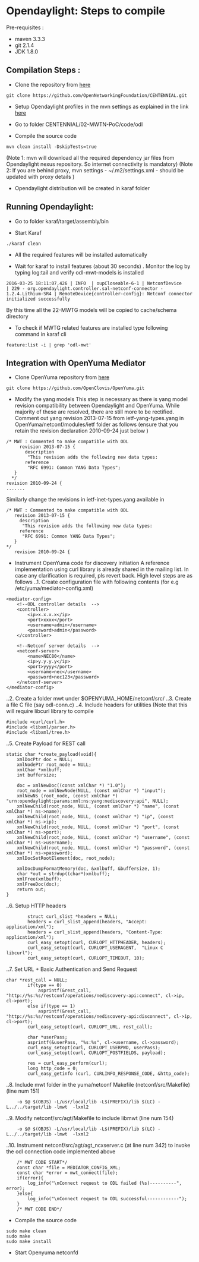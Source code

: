 Opendaylight: Steps to compile 
==============================

Pre-requisites : 
* maven 3.3.3
* git 2.1.4
* JDK 1.8.0

Compilation Steps :
-------------------

* Clone the repository from [here](https://github.com/OpenNetworkingFoundation/CENTENNIAL.git)
~~~~~~~
git clone https://github.com/OpenNetworkingFoundation/CENTENNIAL.git
~~~~~~~

* Setup Opendaylight profiles in the mvn settings as explained in the link [here](https://wiki.opendaylight.org/view/GettingStarted:Development_Environment_Setup)

* Go to folder CENTENNIAL/02-MWTN-PoC/code/odl

* Compile the source code 
~~~~~
mvn clean install -DskipTests=true
~~~~~

(Note 1: mvn will download all the required dependency jar files from Opendaylight nexus repository. So internet connectivity is mandatory)
(Note 2: If you are behind proxy, mvn settings - ~/.m2/settings.xml - should be updated with proxy details ) 

* Opendaylight distribution will be created in karaf folder 


Running Opendaylight: 
---------------------

* Go to folder karaf/target/assembly/bin

* Start Karaf 
~~~~~~
./karaf clean 
~~~~~~
* All the required features will be installed automatically 

* Wait for karaf to install features (about 30 seconds) . Monitor the log by typing log:tail and verify odl-mwt-models is installed 
~~~~
2016-03-25 18:11:07,426 | INFO  | oupCloseable-6-1 | NetconfDevice                    | 229 - org.opendaylight.controller.sal-netconf-connector - 1.2.4.Lithium-SR4 | RemoteDevice{controller-config}: Netconf connector initialized successfully
~~~~

By this time all the 22-MWTG models will be copied to cache/schema directory 

* To check if MWTG related features are installed type following command in karaf cli
~~~~~~
feature:list -i | grep 'odl-mwt'
~~~~~~

Integration with OpenYuma Mediator
----------------------------------
* Clone OpenYuma repository from [here](https://github.com/OpenClovis/OpenYuma.git)
~~~~~~
git clone https://github.com/OpenClovis/OpenYuma.git
~~~~~~
* Modify the yang models 
This step is necessary as there is yang model revision compatibility between Opendaylight and OpenYuma. While majority of these are resolved, there are still more to be rectified. Comment out yang revision 2013-07-15 from ietf-yang-types.yang in OpenYuma/netconf/modules/ietf folder as follows (ensure that you retain the revision declaration 2010-09-24 just below ) 
~~~~~
/* MWT : Commented to make compatible with ODL
     revision 2013-07-15 {
       description
        "This revision adds the following new data types:
       reference
        "RFC 6991: Common YANG Data Types";
   }
  */
revision 2010-09-24 {
.......
~~~~~
Similarly change the revisions in ietf-inet-types.yang available in 
~~~~~
/* MWT : Commented to make compatible with ODL
   revision 2013-07-15 {
     description
      "This revision adds the following new data types:
     reference
      "RFC 6991: Common YANG Data Types";
   }
*/
   revision 2010-09-24 {
~~~~~

* Instrument  OpenYuma code for discovery initiation 
A reference implementation using curl library is already shared in the mailing list. In case any clarification is required, pls revert back. High level steps are as follows 
..1. Create configuration file with following contents (for e.g /etc/yuma/mediator-config.xml)
~~~~~~~~
<mediator-config>
    <!--ODL controller details  -->
    <controller>
        <ip>x.x.x.x</ip>
        <port>xxxx</port>
        <username>admin</username>
        <password>admin</password>
    </controller>

    <!--Netconf server details  -->
    <netconf-server>
        <name>NEC80</name>
        <ip>y.y.y.y</ip>
        <port>yyyy</port>
        <username>nec</username>
        <password>nec123</password>
    </netconf-server>
</mediator-config>
~~~~~~~~
..2. Create a folder mwt under $OPENYUMA_HOME/netconf/src/
..3. Create a file C file (say odl-conn.c)
..4. Include headers for utilities  (Note that this will require libcurl library to compile
~~~~~~
#include <curl/curl.h>
#include <libxml/parser.h>
#include <libxml/tree.h>
~~~~~~
..5. Create Payload for REST call 
~~~~~~
static char *create_payload(void){
    xmlDocPtr doc = NULL;
    xmlNodePtr root_node = NULL;
    xmlChar *xmlbuff;
    int buffersize;

    doc = xmlNewDoc((const xmlChar *) "1.0");
    root_node = xmlNewNode(NULL, (const xmlChar *) "input");
    xmlNewNs (root_node, (const xmlChar *) "urn:opendaylight:params:xml:ns:yang:nediscovery:api", NULL);
    xmlNewChild(root_node, NULL, (const xmlChar *) "name", (const xmlChar *) ns->name);
    xmlNewChild(root_node, NULL, (const xmlChar *) "ip", (const xmlChar *) ns->ip);
    xmlNewChild(root_node, NULL, (const xmlChar *) "port", (const xmlChar *) ns->port);
    xmlNewChild(root_node, NULL, (const xmlChar *) "username", (const xmlChar *) ns->username);
    xmlNewChild(root_node, NULL, (const xmlChar *) "password", (const xmlChar *) ns->password);
    xmlDocSetRootElement(doc, root_node);

    xmlDocDumpFormatMemory(doc, &xmlbuff, &buffersize, 1);
    char *out = strdup((char*)xmlbuff);
    xmlFree(xmlbuff);
    xmlFreeDoc(doc);
    return out;
}
~~~~~~
..6. Setup HTTP headers 
~~~~~~
        struct curl_slist *headers = NULL;
        headers = curl_slist_append(headers, "Accept: application/xml");
        headers = curl_slist_append(headers, "Content-Type: application/xml");
        curl_easy_setopt(curl, CURLOPT_HTTPHEADER, headers);
        curl_easy_setopt(curl, CURLOPT_USERAGENT,  "Linux C  libcurl");
        curl_easy_setopt(curl, CURLOPT_TIMEOUT, 10);
~~~~~~
..7. Set URL + Basic Authentication and Send Request 
~~~~~~
char *rest_call = NULL;
        if(type == 0)
            asprintf(&rest_call, "http://%s:%s/restconf/operations/nediscovery-api:connect", cl->ip, cl->port);
        else if(type == 1)
            asprintf(&rest_call, "http://%s:%s/restconf/operations/nediscovery-api:disconnect", cl->ip, cl->port);
        curl_easy_setopt(curl, CURLOPT_URL, rest_call);

        char *userPass;
        asprintf(&userPass, "%s:%s", cl->username, cl->password);
        curl_easy_setopt(curl, CURLOPT_USERPWD, userPass);
        curl_easy_setopt(curl, CURLOPT_POSTFIELDS, payload);

        res = curl_easy_perform(curl);
        long http_code = 0;
        curl_easy_getinfo (curl, CURLINFO_RESPONSE_CODE, &http_code);
~~~~~~
..8. Include mwt folder in the yuma/netconf Makefile (netconf/src/Makefile) (line num 151) 
~~~~~~
	-o $@ $(OBJS) -L/usr/local/lib -L$(PREFIX)/lib $(LC) -L../../target/lib -lmwt  -lxml2
~~~~~~
..9. Modify netconf/src/agt/Makefile to include libmwt (line num 154) 
~~~~~~
	-o $@ $(OBJS) -L/usr/local/lib -L$(PREFIX)/lib $(LC) -L../../target/lib -lmwt  -lxml2
~~~~~~
..10. Instrument netconf/src/agt/agt_ncxserver.c (at line num 342) to invoke the odl connection code implemented above
~~~~~~
    /* MWT CODE START*/
    const char *file = MEDIATOR_CONFIG_XML;
    const char *error = mwt_connect(file);
    if(error){
        log_info("\nConnect request to ODL failed (%s)----------", error);
    }else{
        log_info("\nConnect request to ODL successful------------");
    }
    /* MWT CODE END*/
~~~~~~

* Compile the source code 
~~~~~~~~
sudo make clean 
sudo make 
sudo make install 
~~~~~~~~
* Start Openyuma netconfd 

